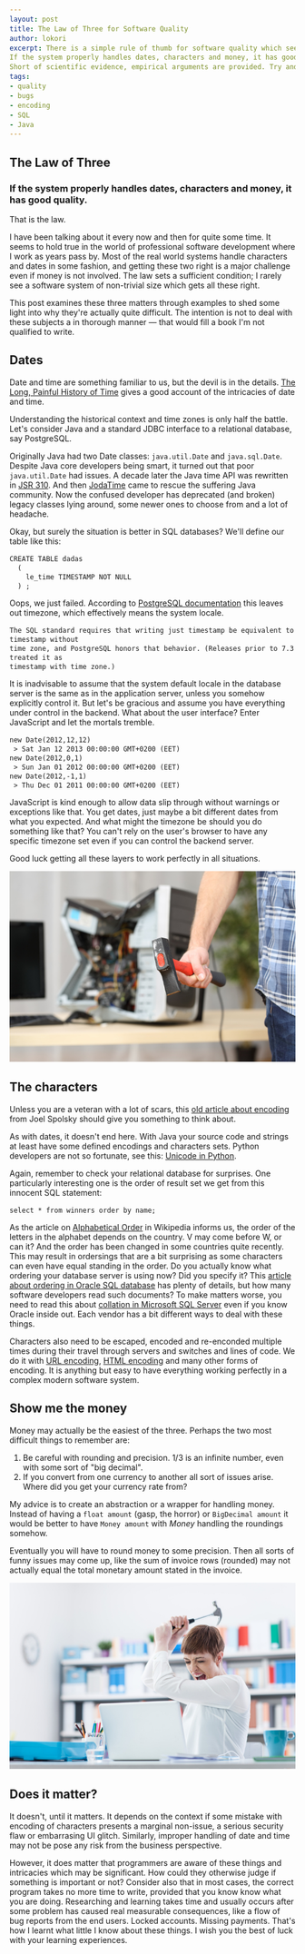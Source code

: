 ```yaml
---
layout: post
title: The Law of Three for Software Quality
author: lokori
excerpt: There is a simple rule of thumb for software quality which seems to remain true over the years: 
If the system properly handles dates, characters and money, it has good quality. 
Short of scientific evidence, empirical arguments are provided. Try and see how your system measures up against this law.
tags:
- quality
- bugs
- encoding
- SQL
- Java
---
```


## The Law of Three

### If the system properly handles dates, characters and money, it has good quality.

That is the law. 

I have been talking about it every now and then for quite some time. It seems to hold true in the world of professional software development where I work as years pass by. Most of the real world systems handle characters and dates in some fashion, and getting these two right is a major challenge even if money is not involved. The law sets a sufficient condition; I rarely see a software system of non-trivial size which gets all these right. 

This post examines these three matters through examples to shed some light into why they're actually quite difficult. The intention is not to deal with these subjects a in thorough manner — that would fill a book I'm not qualified to write.

## Dates

Date and time are something familiar to us, but the devil is in the details. [The Long, Painful History of Time](http://naggum.no/lugm-time.html) gives a good account of the intricacies of date and time.

Understanding the historical context and time zones is only half the battle. Let's consider Java and a standard JDBC interface to a relational database, say PostgreSQL. 

Originally Java had two Date classes: ```java.util.Date``` and ```java.sql.Date```. Despite Java core developers being smart, it
turned out that poor ```java.util.Date``` had issues. A decade later the Java time API was rewritten in [JSR 310](https://community.oracle.com/docs/DOC-983209). And then [JodaTime](http://www.joda.org/joda-time/) came to rescue the suffering Java community. Now the confused developer has deprecated (and broken) legacy classes lying around, some newer ones to choose from and a lot of headache. 

Okay, but surely the situation is better in SQL databases? We'll define our table like this:
```
CREATE TABLE dadas
  (
    le_time TIMESTAMP NOT NULL
  ) ;
```

Oops, we just failed. According to [PostgreSQL documentation](https://www.postgresql.org/docs/9.1/static/datatype-datetime.html) this leaves out timezone, which effectively means the system locale. 

```
The SQL standard requires that writing just timestamp be equivalent to timestamp without 
time zone, and PostgreSQL honors that behavior. (Releases prior to 7.3 treated it as 
timestamp with time zone.)
```

It is inadvisable to assume that the system default locale in the database server is the same as in the application server, unless you somehow explicitly control it. But let's be gracious and assume you have everything under control in the backend. What about the user interface? Enter JavaScript and let the mortals tremble.

```
new Date(2012,12,12)
 > Sat Jan 12 2013 00:00:00 GMT+0200 (EET)
new Date(2012,0,1)
 > Sun Jan 01 2012 00:00:00 GMT+0200 (EET)
new Date(2012,-1,1)
 > Thu Dec 01 2011 00:00:00 GMT+0200 (EET)
```

JavaScript is kind enough to allow data slip through without warnings or exceptions like that. You get dates, just maybe a bit different dates from what you expected. And what might the timezone be should you do something like that? You can't rely on the user's browser to have any specific timezone set even if you can control the backend server. 

Good luck getting all these layers to work perfectly in all situations.

![Die you computer](/img/destroy-computer.jpg)

## The characters

Unless you are a veteran with a lot of scars, this [old article about encoding](https://www.joelonsoftware.com/2003/10/08/the-absolute-minimum-every-software-developer-absolutely-positively-must-know-about-unicode-and-character-sets-no-excuses/) from Joel Spolsky should give you something to think about.

As with dates, it doesn't end here. With Java your source code and strings at least have some defined encodings and characters sets. Python developers are not so fortunate, see this: [Unicode in Python](https://docs.python.org/2/howto/unicode.html). 

Again, remember to check your relational database for surprises. One particularly interesting one is the order of result set we get from this innocent SQL statement:

```
select * from winners order by name;
```

As the article on [Alphabetical Order](https://en.wikipedia.org/wiki/Alphabetical_order) in Wikipedia informs us, the order of the letters in the alphabet depends on the country. V may come before W, or can it? And the order has been changed in some countries quite recently. This may result in ordersings that are a bit surprising as some characters can even have equal standing in the order. Do you actually know what ordering your database server is using now? Did you specify it? This [article about ordering in Oracle SQL database](https://docs.oracle.com/cd/B19306_01/server.102/b14225/ch5lingsort.htm) has plenty of details, but how many software developers read such documents? To make matters worse, you need to read this about [collation in Microsoft SQL Server](https://www.red-gate.com/simple-talk/sql/sql-development/questions-sql-server-collations-shy-ask/) even if you know Oracle inside out. Each vendor has a bit different ways to deal with these things.

Characters also need to be escaped, encoded and re-enconded multiple times during their travel through servers and switches and lines of code. We do it with [URL encoding](https://www.w3schools.com/TagS/ref_urlencode.asp), [HTML encoding](https://www.w3schools.com/html/html_charset.asp) and many other forms of encoding. It is anything but easy to have everything working perfectly in a complex modern software system.

## Show me the money

Money may actually be the easiest of the three. Perhaps the two most difficult things to remember are:
1. Be careful with rounding and precision. 1/3 is an infinite number, even with some sort of "big decimal".
2. If you convert from one currency to another all sort of issues arise. Where did you get your currency rate from? 

My advice is to create an abstraction or a wrapper for handling money. Instead of having a ```float amount``` (gasp, the horror) or ```BigDecimal amount``` it would be better to have ```Money amount``` with *Money* handling the roundings somehow. 

Eventually you will have to round money to some precision. Then all sorts of funny issues may come up, like the sum of invoice rows (rounded) may not actually equal the total monetary amount stated in the invoice.

![computer destruction](/img/destroy-computer2.jpg)

## Does it matter?

It doesn't, until it matters. It depends on the context if some mistake with encoding of characters presents a marginal non-issue, a serious security flaw or embarrasing UI glitch. Similarly, improper handling of date and time may not be pose any risk from the business perspective.

However, it does matter that programmers are aware of these things and intricacies which may be significant. How could they otherwise judge if something is important or not? Consider also that in most cases, the correct program takes no more time to write, provided that you know know what you are doing. Researching and learning takes time and usually occurs after some problem has caused real measurable consequences, like a flow of bug reports from the end users. Locked accounts. Missing payments. That's how I learnt what little I know about these things. I wish you the best of luck with your learning experiences.

